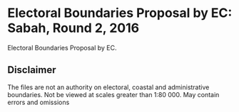 # Electoral Boundaries Proposal by EC: Sabah, Round 2, 2016

Electoral Boundaries Proposal by EC.

## Disclaimer

The files are not an authority on electoral, coastal and administrative boundaries. Not be viewed at scales greater than 1:80 000. May contain errors and omissions

